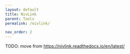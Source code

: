 ```yaml
---
layout: default
title: NivLink
parent: Tools
permalink: /nivlink/

nav_order: 2
---
```


TODO: move from https://nivlink.readthedocs.io/en/latest/

